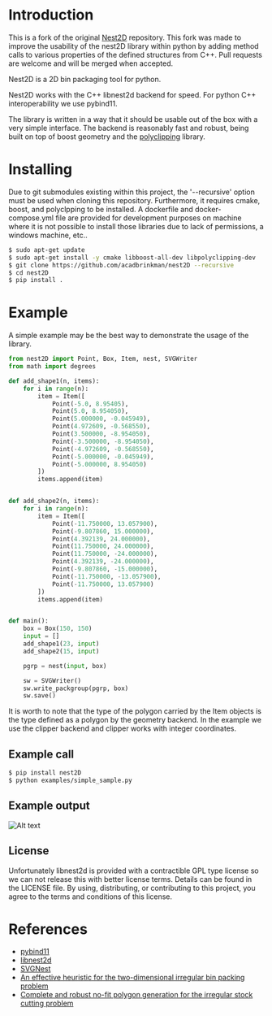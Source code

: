 # Introduction

This is a fork of the original [Nest2D](https://github.com/markfink/nest2D) repository. This fork was made to improve the usability of the nest2D library within python by adding method calls to various properties of the defined structures from C++. Pull requests are welcome and will be merged when accepted.  

Nest2D is a 2D bin packaging tool for python.

Nest2D works with the C++ libnest2d backend for speed. For python C++ interoperability we use pybind11.
 
The library is written in a way that it should be usable out of the box with a very simple interface. The backend is reasonably fast and robust, being built on top of boost geometry and the [polyclipping](http://www.angusj.com/delphi/clipper.php) library.


# Installing

Due to git submodules existing within this project, the '--recursive' option must be used when cloning this repository. Furthermore, it requires cmake, boost, and polyclpping to be installed. A dockerfile and docker-compose.yml file are provided for development purposes on machine where it is not possible to install those libraries due to lack of permissions, a windows machine, etc.. 

```bash
$ sudo apt-get update 
$ sudo apt-get install -y cmake libboost-all-dev libpolyclipping-dev
$ git clone https://github.com/acadbrinkman/nest2D --recursive
$ cd nest2D
$ pip install .
```

# Example

A simple example may be the best way to demonstrate the usage of the library.

``` python
from nest2D import Point, Box, Item, nest, SVGWriter
from math import degrees

def add_shape1(n, items):
    for i in range(n):
        item = Item([
            Point(-5.0, 8.95405),
            Point(5.0, 8.954050),
            Point(5.000000, -0.045949),
            Point(4.972609, -0.568550),
            Point(3.500000, -8.954050),
            Point(-3.500000, -8.954050),
            Point(-4.972609, -0.568550),
            Point(-5.000000, -0.045949),
            Point(-5.000000, 8.954050)
        ])
        items.append(item)


def add_shape2(n, items):
    for i in range(n):
        item = Item([
            Point(-11.750000, 13.057900),
            Point(-9.807860, 15.000000),
            Point(4.392139, 24.000000),
            Point(11.750000, 24.000000),
            Point(11.750000, -24.000000),
            Point(4.392139, -24.000000),
            Point(-9.807860, -15.000000),
            Point(-11.750000, -13.057900),
            Point(-11.750000, 13.057900)
        ])
        items.append(item)


def main():
    box = Box(150, 150)
    input = []
    add_shape1(23, input)
    add_shape2(15, input)

    pgrp = nest(input, box)

    sw = SVGWriter()
    sw.write_packgroup(pgrp, box)
    sw.save()
```

It is worth to note that the type of the polygon carried by the Item objects is
the type defined as a polygon by the geometry backend. In the example we use the
clipper backend and clipper works with integer coordinates.


## Example call

``` bash
$ pip install nest2D
$ python examples/simple_sample.py
```

## Example output

![Alt text](https://raw.githubusercontent.com/markfink/nest2d/master/docs/media/example_output.svg?sanitize=true)


## License

Unfortunately libnest2d is provided with a contractible GPL type license so we can not release this with better license terms. Details can be found in the LICENSE file. By using, distributing, or contributing to this project, you agree to the
terms and conditions of this license.


# References

- [pybind11](https://github.com/pybind/pybind11)
- [libnest2d](https://github.com/tamasmeszaros/libnest2d)
- [SVGNest](https://github.com/Jack000/SVGnest)
- [An effective heuristic for the two-dimensional irregular
bin packing problem](http://www.cs.stir.ac.uk/~goc/papers/EffectiveHueristic2DAOR2013.pdf)
- [Complete and robust no-fit polygon generation for the irregular stock cutting problem](https://www.sciencedirect.com/science/article/abs/pii/S0377221706001639)
